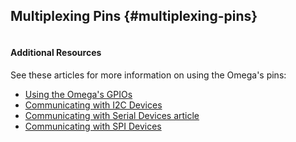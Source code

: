

## Multiplexing Pins {#multiplexing-pins}

```{r child = './using-gpios-multiplexed-pins.md'}
```

#### Additional Resources

See these articles for more information on using the Omega's pins:

* [Using the Omega's GPIOs](#using-gpios)
* [Communicating with I2C Devices](#communicating-with-i2c-devices)
* [Communicating with Serial Devices article](#uart1)
* [Communicating with SPI Devices](#communicating-with-spi-devices)
